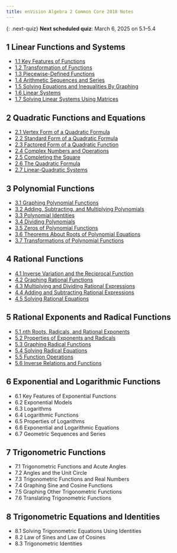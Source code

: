 ```yaml
---
title: enVision Algebra 2 Common Core 2018 Notes
---
```


{: .next-quiz}
**Next scheduled quiz**: March 6, 2025 on 5.1–5.4

## 1 Linear Functions and Systems

- [1.1 Key Features of Functions](./1-linear-functions-and-systems/1.1-key-features-of-functions.md)
- [1.2 Transformation of Functions](./1-linear-functions-and-systems/1.2-transformation-of-functions.md)
- [1.3 Piecewise-Defined Functions](./1-linear-functions-and-systems/1.3-piecewise-functions.md)
- [1.4 Arithmetic Sequences and Series](./1-linear-functions-and-systems/1.4-arithmetic-sequences-and-series.md)
- [1.5 Solving Equations and Inequalities By Graphing](/1-linear-functions-and-systems/1.5-solving-equations-and-inequalities-by-graphing.md)
- [1.6 Linear Systems](/1-linear-functions-and-systems/1.6-linear-systems.md)
- [1.7 Solving Linear Systems Using Matrices](./1-linear-functions-and-systems/1.7-solving-linear-systems-using-matrices.md)

## 2 Quadratic Functions and Equations

- [2.1 Vertex Form of a Quadratic Formula](./2-quadratic-functions-and-equations/2.1-vertex-form-of-a-quadratic-formula.md)
- [2.2 Standard Form of a Quadratic Formula](./2-quadratic-functions-and-equations/2.2-standard-form-of-a-quadratic-formula.md)
- [2.3 Factored Form of a Quadratic Function](./2-quadratic-functions-and-equations/2.3-factored-form-of-a-quadratic-function.md)
- [2.4 Complex Numbers and Operations](./2-quadratic-functions-and-equations/2.4-complex-numbers-and-operations.md)
- [2.5 Completing the Square](./2-quadratic-functions-and-equations/2.5-completing-the-square.md)
- [2.6 The Quadratic Formula](./2-quadratic-functions-and-equations/2.6-the-quadratic-formula.md)
- [2.7 Linear-Quadratic Systems](./2-quadratic-functions-and-equations/2.7-linear-quadratic-systems.md)

## 3 Polynomial Functions

- [3.1 Graphing Polynomial Functions](./3-polynomial-functions/3.1-graphing-polynomial-functions.md)
- [3.2 Adding, Subtracting, and Multiplying Polynomials](./3-polynomial-functions/3.2-adding-subtracting-and-multiplying-polynomials.md)
- [3.3 Polynomial Identities](./3-polynomial-functions/3.3-polynomial-identities.md)
- [3.4 Dividing Polynomials](./3-polynomial-functions/3.4-dividing-polynomials.md)
- [3.5 Zeros of Polynomial Functions](./3-polynomial-functions/3.5-zeros-of-polynomial-functions.md)
- [3.6 Theorems About Roots of Polynomial Equations](./3-polynomial-functions/3.6-theorems-about-roots-of-polynomial-equations.md)
- [3.7 Transformations of Polynomial Functions](./3-polynomial-functions/3.7-transformations-of-polynomial-functions.md)

## 4 Rational Functions

- [4.1 Inverse Variation and the Reciprocal Function](./4-rational-functions/4.1-inverse-variation-and-the-reciprocal-function.md)
- [4.2 Graphing Rational Functions](./4-rational-functions/4.2-graphing-rational-functions.md)
- [4.3 Multiplying and Dividing Rational Expressions](./4-rational-functions/4.3-multiplying-and-dividing-rational-expressions.md)
- [4.4 Adding and Subtracting Rational Expressions](./4-rational-functions/4.4-adding-and-subtracting-rational-expressions.md)
- [4.5 Solving Rational Equations](./4-rational-functions/4.5-solving-rational-equations.md)

## 5 Rational Exponents and Radical Functions

- [5.1 𝘯th Roots, Radicals, and Rational Exponents](./5-rational-exponents-and-radical-functions/5-1-nth-roots-radicals-and-rational-exponents.md)
- [5.2 Properties of Exponents and Radicals](./5-rational-exponents-and-radical-functions/5-2-properties-of-exponents-and-radicals.md)
- [5.3 Graphing Radical Functions](./5-rational-exponents-and-radical-functions/5-3-graphing-radical-functions.md)
- [5.4 Solving Radical Equations](./5-rational-exponents-and-radical-functions/5-4-solving-radical-equations.md)
- [5.5 Function Operations](./5-rational-exponents-and-radical-functions/5-5-function-operations.md)
- [5.6 Inverse Relations and Functions](./5-rational-exponents-and-radical-functions/5-6-inverse-relations-and-functions.md)

## 6 Exponential and Logarithmic Functions

- 6.1 Key Features of Exponential Functions
- 6.2 Exponential Models
- 6.3 Logarithms
- 6.4 Logarithmic Functions
- 6.5 Properties of Logarithms
- 6.6 Exponential and Logarithmic Equations
- 6.7 Geometric Sequences and Series

## 7 Trigonometric Functions

- 7.1 Trigonometric Functions and Acute Angles
- 7.2 Angles and the Unit Circle
- 7.3 Trigonometric Functions and Real Numbers
- 7.4 Graphing Sine and Cosine Functions
- 7.5 Graphing Other Trigonometric Functions
- 7.6 Translating Trigonometric Functions

## 8 Trigonometric Equations and Identities

- 8.1 Solving Trigonometric Equations Using Identities
- 8.2 Law of Sines and Law of Cosines
- 8.3 Trigonometric Identities
